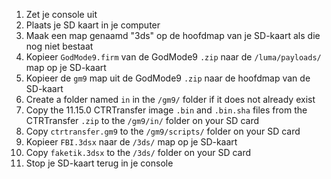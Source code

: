 1. Zet je console uit
2. Plaats je SD kaart in je computer
3. Maak een map genaamd "3ds" op de hoofdmap van je SD-kaart als die nog niet bestaat
4. Kopieer `GodMode9.firm` van de GodMode9 `.zip` naar de `/luma/payloads/` map op je SD-kaart
5. Kopieer de `gm9` map uit de GodMode9 `.zip` naar de hoofdmap van de SD-kaart
6. Create a folder named `in` in the `/gm9/` folder if it does not already exist
7. Copy the 11.15.0 CTRTransfer image `.bin` and `.bin.sha` files from the CTRTransfer `.zip` to the `/gm9/in/` folder on your SD card
8. Copy `ctrtransfer.gm9` to the `/gm9/scripts/` folder on your SD card
9. Kopieer `FBI.3dsx` naar de `/3ds/` map op je SD-kaart
10. Copy `faketik.3dsx` to the `/3ds/` folder on your SD card
11. Stop je SD-kaart terug in je console
